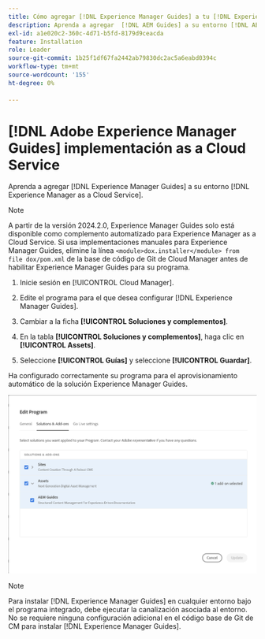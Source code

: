 ```yaml
---
title: Cómo agregar [!DNL Experience Manager Guides] a tu [!DNL Experience Manager as a Cloud Service] entorno
description: Aprenda a agregar  [!DNL AEM Guides] a su entorno [!DNL AEM as a Cloud Service] de
exl-id: a1e020c2-360c-4d71-b5fd-8179d9ceacda
feature: Installation
role: Leader
source-git-commit: 1b25f1df67fa2442ab79830dc2ac5a6eabd0394c
workflow-type: tm+mt
source-wordcount: '155'
ht-degree: 0%

---
```


# [!DNL Adobe Experience Manager Guides] implementación as a Cloud Service

Aprenda a agregar [!DNL Experience Manager Guides] a su entorno [!DNL Experience Manager as a Cloud Service].


>[!NOTE]
>
> A partir de la versión 2024.2.0, Experience Manager Guides solo está disponible como complemento automatizado para Experience Manager as a Cloud Service. Si usa implementaciones manuales para Experience Manager Guides, elimine la línea `<module>dox.installer</module> from file dox/pom.xml` de la base de código de Git de Cloud Manager antes de habilitar Experience Manager Guides para su programa.

1. Inicie sesión en [!UICONTROL Cloud Manager].

1. Edite el programa para el que desea configurar [!DNL Experience Manager Guides].

1. Cambiar a la ficha **[!UICONTROL Soluciones y complementos]**.

1. En la tabla **[!UICONTROL Soluciones y complementos]**, haga clic en **[!UICONTROL Assets]**.

1. Seleccione **[!UICONTROL Guías]** y seleccione **[!UICONTROL Guardar]**.

Ha configurado correctamente su programa para el aprovisionamiento automático de la solución Experience Manager Guides.

![Configurando la solución de Experience Manager Guides](assets/addon-configuration.png)

>[!NOTE]
>
>Para instalar [!DNL Experience Manager Guides] en cualquier entorno bajo el programa integrado, debe ejecutar la canalización asociada al entorno. No se requiere ninguna configuración adicional en el código base de Git de CM para instalar [!DNL Experience Manager Guides].
